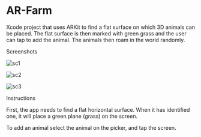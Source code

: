 # AR-Farm
Xcode project that uses ARKit to find a flat surface on which 3D animals can be placed. The flat surface is then marked with green grass and the user can tap to add the animal. The animals then roam in the world randomly.

Screenshots

![sc1](https://user-images.githubusercontent.com/31547288/42071958-c89e973c-7b23-11e8-9607-8b49d54022e0.JPG)

![sc2](https://user-images.githubusercontent.com/31547288/42071981-e0542342-7b23-11e8-8fa1-6a74b0ab5808.PNG)

![sc3](https://user-images.githubusercontent.com/31547288/42071987-e86c29c6-7b23-11e8-8064-e5eebe99dffe.PNG)



Instructions

First, the app needs to find a flat horizontal surface. When it has identified one, it will place a green plane (grass) on the screen.

To add an animal select the animal on the picker, and tap the screen.
